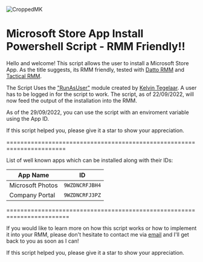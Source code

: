 ![CroppedMK](https://user-images.githubusercontent.com/16869300/191701451-5550afce-b19f-4f8c-9e28-90777dd441e1.png)

# Microsoft Store App Install Powershell Script - RMM Friendly!!

Hello and welcome!
This script allows the user to install a Microsoft Store App. As the title suggests, its RMM friendly, tested with [Datto RMM](https://www.datto.com/products/rmm/) and [Tactical RMM](https://github.com/amidaware/tacticalrmm). 

The Script Uses the ["RunAsUser"](https://github.com/KelvinTegelaar/RunAsUser) module created by [Kelvin Tegelaar](https://www.cyberdrain.com/). A user has to be logged in for the script to work. The script, as of 22/09/2022, will now feed the output of the installation into the RMM.

As of the 29/09/2022, you can use the script with an enviroment variable using the App ID.

If this script helped you, please give it a star to show your appreciation. 

=======================================================================

List of well known apps which can be installed along with their IDs:

App Name | ID
--- | ---
Microsoft Photos | `9WZDNCRFJBH4`
Company Portal | `9WZDNCRFJ3PZ`

========================================================================

If you would like to learn more on how this script works or how to implement it into your RMM, please don't hesitate to contact me via [email](mailto:david@mearkats.co.uk) and I'll get back to you as soon as I can!

If this script helped you, please give it a star to show your appreciation. 
